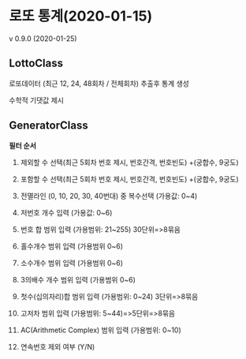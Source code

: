 
# 로또 통계(2020-01-15)

v 0.9.0 (2020-01-25)

## LottoClass

로또데이터 (최근 12, 24, 48회차 / 전체회차) 추출후 통계 생성

수학적 기댓값 제시

## GeneratorClass

**필터 순서**

1. 제외할 수 선택(최근 5회차 번호 제시, 번호간격, 번호빈도) +(궁합수, 9궁도)

2. 포함할 수 선택(최근 5회차 번호 제시, 번호간격, 번호빈도) +(궁합수, 9궁도)

3. 전멸라인 (0, 10, 20, 30, 40번대) 중 복수선택 (가용값: 0~4)

4. 저번호 개수 입력 (가용값: 0~6)

5. 번호 합 범위 입력 (가용범위: 21~255) 30단위=>8묶음

6. 홀수개수 범위 입력 (가용범위 0~6)

7. 소수개수 범위 입력 (가용범위 0~6)

8. 3의배수 개수 범위 입력 (가용범위 0~6)

9. 첫수(십의자리)합 범위 입력 (가용범위: 0~24) 3단위=>8묶음

10. 고저차 범위 입력 (가용범위: 5~44)=>5단위=>8묶음

11. AC(Arithmetic Complex) 범위 입력 (가용범위: 0~10)

12. 연속번호 제외 여부 (Y/N)
